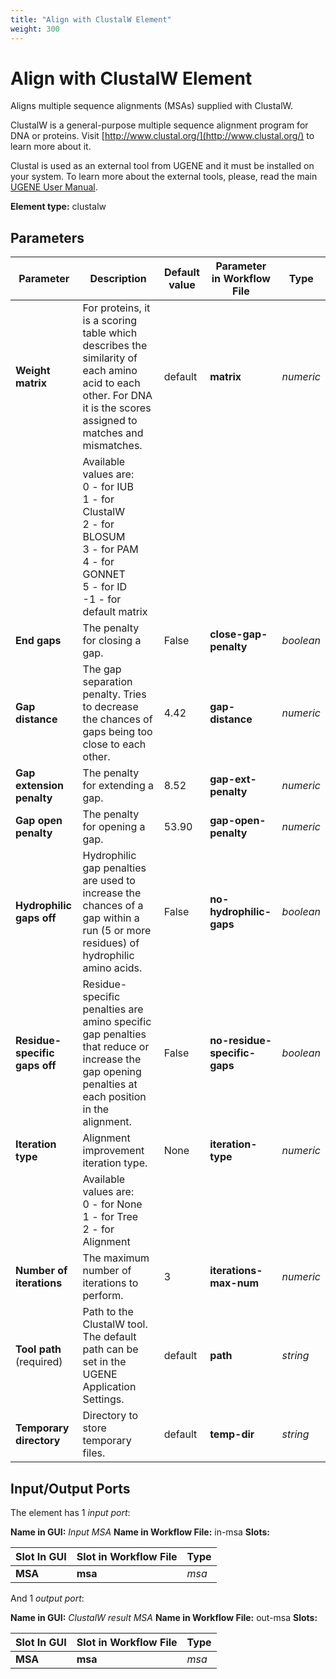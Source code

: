 ```yaml
---
title: "Align with ClustalW Element"
weight: 300
---
```


# Align with ClustalW Element

Aligns multiple sequence alignments (MSAs) supplied with ClustalW.

ClustalW is a general-purpose multiple sequence alignment program for DNA or proteins.
Visit [http://www.clustal.org/](http://www.clustal.org/) to learn more about it.

Clustal is used as an external tool from UGENE and it must be installed on your system. To learn more about the external
tools, please, read the main [UGENE User Manual](http://ugene.unipro.ru/documentation.html).

**Element type:** clustalw

## Parameters

| Parameter                     | Description                                                                                                                                                       | Default value | Parameter in Workflow File   | Type      |
|-------------------------------|-------------------------------------------------------------------------------------------------------------------------------------------------------------------|---------------|------------------------------|-----------|
| **Weight matrix**             | For proteins, it is a scoring table which describes the similarity of each amino acid to each other. For DNA it is the scores assigned to matches and mismatches. | default       | **matrix**                   | _numeric_ |
|                               | Available values are:<br>0 - for IUB<br>1 - for ClustalW<br>2 - for BLOSUM<br>3 - for PAM<br>4 - for GONNET<br>5 - for ID<br>-1 - for default matrix              |               |                              |           |
| **End gaps**                  | The penalty for closing a gap.                                                                                                                                    | False         | **close-gap-penalty**        | _boolean_ |
| **Gap distance**              | The gap separation penalty. Tries to decrease the chances of gaps being too close to each other.                                                                  | 4.42          | **gap-distance**             | _numeric_ |
| **Gap extension penalty**     | The penalty for extending a gap.                                                                                                                                  | 8.52          | **gap-ext-penalty**          | _numeric_ |
| **Gap open penalty**          | The penalty for opening a gap.                                                                                                                                    | 53.90         | **gap-open-penalty**         | _numeric_ |
| **Hydrophilic gaps off**      | Hydrophilic gap penalties are used to increase the chances of a gap within a run (5 or more residues) of hydrophilic amino acids.                                 | False         | **no-hydrophilic-gaps**      | _boolean_ |
| **Residue-specific gaps off** | Residue-specific penalties are amino specific gap penalties that reduce or increase the gap opening penalties at each position in the alignment.                  | False         | **no-residue-specific-gaps** | _boolean_ |
| **Iteration type**            | Alignment improvement iteration type.                                                                                                                             | None          | **iteration-type**           | _numeric_ |
|                               | Available values are:<br>0 - for None<br>1 - for Tree<br>2 - for Alignment                                                                                        |               |                              |           |
| **Number of iterations**      | The maximum number of iterations to perform.                                                                                                                      | 3             | **iterations-max-num**       | _numeric_ |
| **Tool path** (required)      | Path to the ClustalW tool. The default path can be set in the UGENE Application Settings.                                                                         | default       | **path**                     | _string_  |
| **Temporary directory**       | Directory to store temporary files.                                                                                                                               | default       | **temp-dir**                 | _string_  |

## Input/Output Ports

The element has 1 _input port_:

**Name in GUI:** _Input MSA_
**Name in Workflow File:** in-msa
**Slots:**

| Slot In GUI | Slot in Workflow File | Type  |
|-------------|-----------------------|-------|
| **MSA**     | **msa**               | _msa_ |

And 1 _output port_:

**Name in GUI:** _ClustalW result MSA_
**Name in Workflow File:** out-msa
**Slots:**

| Slot In GUI | Slot in Workflow File | Type  |
|-------------|-----------------------|-------|
| **MSA**     | **msa**               | _msa_ |
